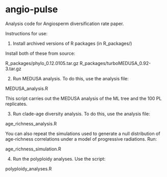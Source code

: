 angio-pulse
===========

Analysis code for Angiosperm diversification rate paper.

Instructions for use:

1. Install archived versions of R packages (in R_packages/)

Install both of these from source:

R_packages/phylo_0.12.0105.tar.gz
R_packages/turboMEDUSA_0.92-3.tar.gz

2. Run MEDUSA analysis. To do this, use the analysis file:

MEDUSA_analysis.R

This script carries out the MEDUSA analysis of the ML tree and the 100 PL replicates.

3. Run clade-age diversity analysis. To do this, use the analysis file:

age_richness_analysis.R

You can also repeat the simulations used to generate a null distribution of age-richness correlations under a model of progressive radiations. Run:

age_richness_simulation.R

4. Run the polyploidy analyses. Use the script:

polyploidy_analyses.R
